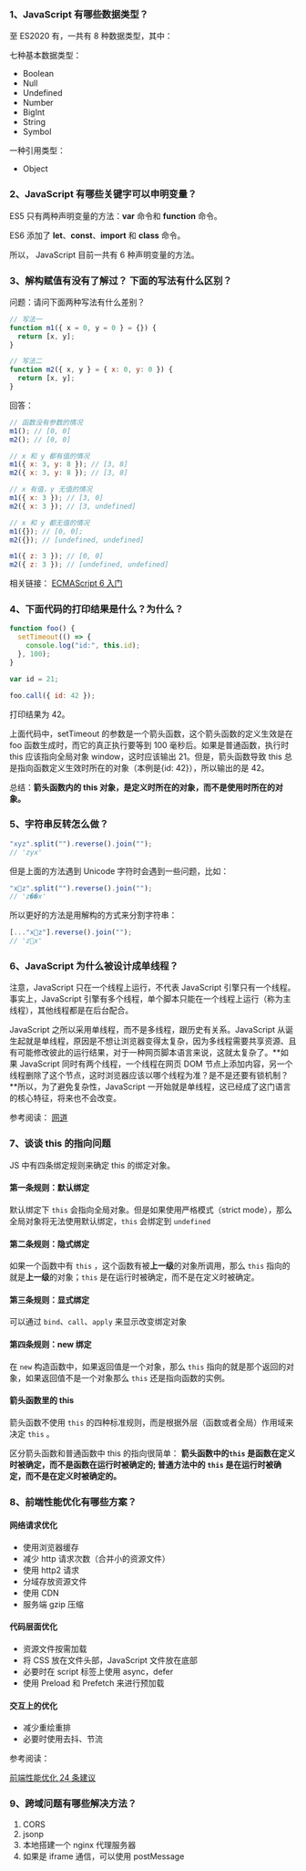 <!-- ES6 相关 -->

### 1、JavaScript 有哪些数据类型？

至 ES2020 有，一共有 8 种数据类型，其中：

七种基本数据类型：

- Boolean
- Null
- Undefined
- Number
- BigInt
- String
- Symbol

一种引用类型：

- Object

### 2、JavaScript 有哪些关键字可以申明变量？

ES5 只有两种声明变量的方法：**var** 命令和 **function** 命令。

ES6 添加了 **let**、**const**、**import** 和 **class** 命令。

所以， JavaScript 目前一共有 6 种声明变量的方法。

### 3、解构赋值有没有了解过？ 下面的写法有什么区别？

问题：请问下面两种写法有什么差别？

```js
// 写法一
function m1({ x = 0, y = 0 } = {}) {
  return [x, y];
}

// 写法二
function m2({ x, y } = { x: 0, y: 0 }) {
  return [x, y];
}
```

回答：

```js
// 函数没有参数的情况
m1(); // [0, 0]
m2(); // [0, 0]

// x 和 y 都有值的情况
m1({ x: 3, y: 8 }); // [3, 8]
m2({ x: 3, y: 8 }); // [3, 8]

// x 有值，y 无值的情况
m1({ x: 3 }); // [3, 0]
m2({ x: 3 }); // [3, undefined]

// x 和 y 都无值的情况
m1({}); // [0, 0];
m2({}); // [undefined, undefined]

m1({ z: 3 }); // [0, 0]
m2({ z: 3 }); // [undefined, undefined]
```

相关链接：
[ECMAScript 6 入门](https://es6.ruanyifeng.com/#docs/function)

### 4、下面代码的打印结果是什么？为什么？

```js
function foo() {
  setTimeout(() => {
    console.log("id:", this.id);
  }, 100);
}

var id = 21;

foo.call({ id: 42 });
```

打印结果为 42。

上面代码中，setTimeout 的参数是一个箭头函数，这个箭头函数的定义生效是在 foo 函数生成时，而它的真正执行要等到 100 毫秒后。如果是普通函数，执行时 this 应该指向全局对象 window，这时应该输出 21。但是，箭头函数导致 this 总是指向函数定义生效时所在的对象（本例是{id: 42}），所以输出的是 42。

总结：**箭头函数内的 this 对象，是定义时所在的对象，而不是使用时所在的对象。**

### 5、字符串反转怎么做？

```js
"xyz".split("").reverse().join("");
// 'zyx'
```

但是上面的方法遇到 Unicode 字符时会遇到一些问题，比如：

```js
"x🚀z".split("").reverse().join("");
// 'z��x'
```

所以更好的方法是用解构的方式来分割字符串：

```js
[..."x🚀z"].reverse().join("");
// 'z🚀x'
```

### 6、JavaScript 为什么被设计成单线程？

注意，JavaScript 只在一个线程上运行，不代表 JavaScript 引擎只有一个线程。事实上，JavaScript 引擎有多个线程，单个脚本只能在一个线程上运行（称为主线程），其他线程都是在后台配合。

JavaScript 之所以采用单线程，而不是多线程，跟历史有关系。JavaScript 从诞生起就是单线程，原因是不想让浏览器变得太复杂，因为多线程需要共享资源、且有可能修改彼此的运行结果，对于一种网页脚本语言来说，这就太复杂了。**如果 JavaScript 同时有两个线程，一个线程在网页 DOM 节点上添加内容，另一个线程删除了这个节点，这时浏览器应该以哪个线程为准？是不是还要有锁机制？**所以，为了避免复杂性，JavaScript 一开始就是单线程，这已经成了这门语言的核心特征，将来也不会改变。

参考阅读：
[网道](https://wangdoc.com/javascript/async/general.html#%E5%8D%95%E7%BA%BF%E7%A8%8B%E6%A8%A1%E5%9E%8B)

### 7、谈谈 this 的指向问题

JS 中有四条绑定规则来确定 this 的绑定对象。

#### 第一条规则：默认绑定

默认绑定下 `this` 会指向全局对象。但是如果使用严格模式（strict mode），那么全局对象将无法使用默认绑定，`this` 会绑定到 `undefined`

#### 第二条规则：隐式绑定

如果一个函数中有 `this` ，这个函数有被**上一级**的对象所调用，那么 `this` 指向的就是**上一级**的对象；`this` 是在运行时被确定，而不是在定义时被确定。

#### 第三条规则：显式绑定

可以通过 `bind`、`call`、`apply` 来显示改变绑定对象

#### 第四条规则：new 绑定

在 `new` 构造函数中，如果返回值是一个对象，那么 `this` 指向的就是那个返回的对象，如果返回值不是一个对象那么 `this` 还是指向函数的实例。

#### 箭头函数里的 this

箭头函数不使用 `this` 的四种标准规则，而是根据外层（函数或者全局）作用域来决定 `this` 。

区分箭头函数和普通函数中 this 的指向很简单： **箭头函数中的`this` 是函数在定义时被确定，而不是函数在运行时被确定的; 普通方法中的 `this` 是在运行时被确定，而不是在定义时被确定的。**

### 8、前端性能优化有哪些方案？

#### 网络请求优化

- 使用浏览器缓存
- 减少 http 请求次数（合并小的资源文件）
- 使用 http2 请求
- 分域存放资源文件
- 使用 CDN
- 服务端 gzip 压缩

#### 代码层面优化

- 资源文件按需加载
- 将 CSS 放在文件头部，JavaScript 文件放在底部
- 必要时在 script 标签上使用 async，defer
- 使用 Preload 和 Prefetch 来进行预加载

#### 交互上的优化

- 减少重绘重排
- 必要时使用去抖、节流

参考阅读：

[前端性能优化 24 条建议](https://segmentfault.com/a/1190000022205291)

### 9、跨域问题有哪些解决方法？

1. CORS
1. jsonp
1. 本地搭建一个 nginx 代理服务器
1. 如果是 iframe 通信，可以使用 postMessage
